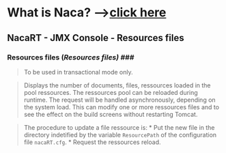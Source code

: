 # What is Naca? -->[click here](Naca0201.md) #

## NacaRT - JMX Console - Resources files ##

### Resources files (_Resources files) ###_

> To be used in transactional mode only.

> Displays the number of documents, files, ressources loaded in the pool ressources.
> The ressources pool can be reloaded during runtime.
> The request will be handled asynchronously, depending on the system load.
> This can modify one or more ressources files and to see the effect on the build screens without restarting Tomcat.

> The procedure to update a file ressource is:
    * Put the new file in the directory indetified by the variable `ResourcePath` of the configuration file `nacaRT.cfg`.
    * Request the ressources reload.